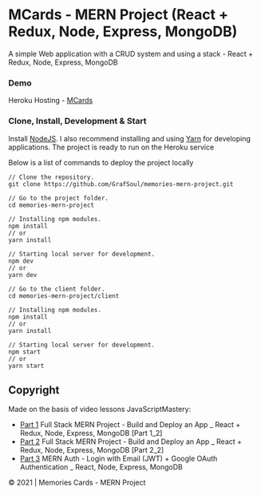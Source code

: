 # MCards - MERN Project (React + Redux, Node, Express, MongoDB)

A simple Web application with a CRUD system and using a stack - React + Redux, Node, Express, MongoDB

### Demo

Heroku Hosting - [MCards]

### Clone, Install, Development & Start

Install [NodeJS]. I also recommend installing and using [Yarn] for developing applications.
The project is ready to run on the Heroku service

Below is a list of commands to deploy the project locally

```
// Clone the repository.
git clone https://github.com/GrafSoul/memories-mern-project.git

// Go to the project folder.
cd memories-mern-project

// Installing npm modules.
npm install
// or
yarn install

// Starting local server for development.
npm dev
// or
yarn dev

// Go to the client folder.
cd memories-mern-project/client

// Installing npm modules.
npm install
// or
yarn install

// Starting local server for development.
npm start
// or
yarn start

```

## Copyright

Made on the basis of video lessons JavaScriptMastery:

-   [Part 1] Full Stack MERN Project - Build and Deploy an App \_ React + Redux, Node, Express, MongoDB [Part 1_2]
-   [Part 2] Full Stack MERN Project - Build and Deploy an App \_ React + Redux, Node, Express, MongoDB [Part 2_2]
-   [Part 3] MERN Auth - Login with Email (JWT) + Google OAuth Authentication \_ React, Node, Express, MongoDB

[part 1]: https://www.youtube.com/watch?v=ngc9gnGgUdA&ab_channel=JavaScriptMastery
[part 2]: https://www.youtube.com/watch?v=aibtHnbeuio&ab_channel=JavaScriptMastery
[part 3]: https://www.youtube.com/watch?v=LKlO8vLvUao&ab_channel=JavaScriptMastery

© 2021 | Memories Cards - MERN Project

[nodejs]: https://nodejs.org/
[yarn]: https://yarnpkg.com/
[mcards]: https://mcard.herokuapp.com/
